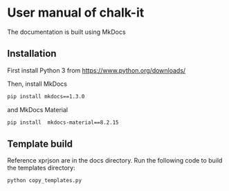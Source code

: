 # User manual of chalk-it

The documentation is built using MkDocs

## Installation

First install Python 3 from <https://www.python.org/downloads/>

Then, install MkDocs

```sh
pip install mkdocs==1.3.0
```

and MkDocs Material

```sh
pip install  mkdocs-material==8.2.15
```

## Template build

Reference xprjson are in the docs directory. Run the following code to build the templates directory:

```sh
python copy_templates.py
```


